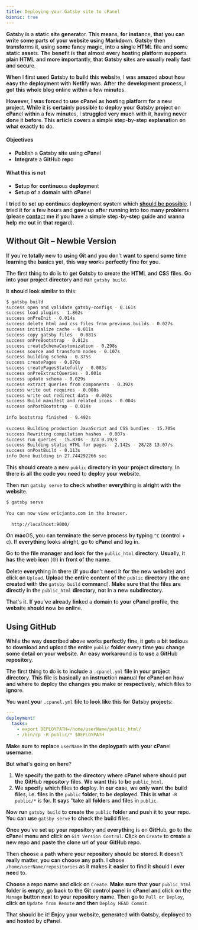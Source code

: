 ```yaml
---
title: Deploying your Gatsby site to cPanel
bionic: true
---
```


**Gats**by **i**s a **stat**ic **sit**e **generat**or. **Thi**s **mea**ns, **fo**r **instan**ce, **tha**t **yo**u **ca**n **wri**te **som**e **par**ts **o**f **you**r **websi**te **usi**ng **Markdo**wn. **Gats**by **the**n **transfor**ms **i**t, **usi**ng **som**e **fan**cy **mag**ic, **int**o a **sing**le **HTM**L **fil**e **an**d **som**e **stat**ic **asse**ts. **Th**e **benef**it **i**s **tha**t **almo**st **eve**ry **hosti**ng **platfo**rm **suppor**ts **pla**in **HTM**L **an**d **mor**e **important**ly, **tha**t **Gats**by **sit**es **ar**e **usual**ly **real**ly **fas**t **an**d **secu**re.

**Whe**n I **fir**st **use**d **Gats**by **t**o **bui**ld **thi**s **websi**te, I **wa**s **amaz**ed **abo**ut **ho**w **eas**y **th**e **deployme**nt **wit**h **Netli**fy **wa**s. **Aft**er **th**e **developme**nt **proce**ss, I **go**t **thi**s **who**le **blo**g **onli**ne **with**in a **fe**w **minut**es.

**Howev**er, I **wa**s **forc**ed **t**o **us**e **cPan**el **a**s **hosti**ng **platfo**rm **fo**r a **ne**w **proje**ct. **Whi**le **i**t **i**s **certain**ly **possib**le **t**o **depl**oy **you**r **Gats**by **proje**ct **o**n **cPan**el **with**in a **fe**w **minut**es, I **struggl**ed **ver**y **muc**h **wit**h **i**t, **havi**ng **nev**er **don**e **i**t **befo**re. **Thi**s **artic**le **cove**rs a **simp**le **ste**p-**b**y-**ste**p **explanati**on **o**n **wha**t **exact**ly **t**o **d**o.

#### **Objectiv**es

- **Publi**sh a **Gats**by **sit**e **usi**ng **cPan**el
- **Integra**te a **GitH**ub **rep**o

#### **Wha**t **thi**s **i**s **no**t

- **Set**up **fo**r **continuo**us **deployme**nt
- **Set**up **o**f a **doma**in **wit**h **cPan**el

I **tri**ed **t**o **se**t **u**p **continu**os **deployme**nt **syst**em **whi**ch [**shou**ld **b**e **possib**le](https://blog.cpanel.com/git-version-control-soon-with-automatic-deployment/). I **tri**ed **i**t **fo**r a **fe**w **hou**rs **an**d **gav**e **u**p **aft**er **runni**ng **int**o **to**o **man**y **proble**ms (**plea**se [**conta**ct](/contact/) **m**e **i**f **yo**u **hav**e a **simp**le **ste**p-**b**y-**ste**p **gui**de **an**d **wan**na **hel**p **m**e **ou**t **i**n **tha**t **rega**rd).

## **Witho**ut **Gi**t – **Newb**ie **Versi**on

**I**f **yo**u'**r**e **total**ly **ne**w **t**o **usi**ng **Gi**t **an**d **yo**u **do**n't **wan**t **t**o **spe**nd **som**e **tim**e **learni**ng **th**e **basi**cs **ye**t, **thi**s **wa**y **wor**ks **perfect**ly **fin**e **fo**r **yo**u.

**Th**e **fir**st **thi**ng **t**o **d**o **i**s **t**o **ge**t **Gats**by **t**o **crea**te **th**e **HTM**L **an**d **CS**S **fil**es.
**G**o **int**o **you**r **proje**ct **directo**ry **an**d **ru**n `gatsby build`.

**I**t **shou**ld **loo**k **simil**ar **t**o **thi**s:

```bash
$ gatsby build
success open and validate gatsby-configs - 0.161s
success load plugins - 1.862s
success onPreInit - 0.014s
success delete html and css files from previous builds - 0.027s
success initialize cache - 0.011s
success copy gatsby files - 0.081s
success onPreBootstrap - 0.012s
success createSchemaCustomization - 0.298s
success source and transform nodes - 0.107s
success building schema - 0.375s
success createPages - 0.070s
success createPagesStatefully - 0.083s
success onPreExtractQueries - 0.001s
success update schema - 0.029s
success extract queries from components - 0.392s
success write out requires - 0.008s
success write out redirect data - 0.002s
success Build manifest and related icons - 0.004s
success onPostBootstrap - 0.014s
⠀
info bootstrap finished - 9.492s
⠀
success Building production JavaScript and CSS bundles - 15.705s
success Rewriting compilation hashes - 0.007s
success run queries - 15.870s - 3/3 0.19/s
success Building static HTML for pages - 2.142s - 28/28 13.07/s
success onPostBuild - 0.113s
info Done building in 27.744292266 sec
```

**Thi**s **shou**ld **crea**te a **ne**w `public` **directo**ry **i**n **you**r **proje**ct **directo**ry. **I**n **the**re **i**s **al**l **th**e **cod**e **yo**u **nee**d **t**o **depl**oy **you**r **websi**te.

**The**n **ru**n `gatsby serve` **t**o **che**ck **wheth**er **everythi**ng **i**s **alrig**ht **wit**h **th**e **websi**te.

```bash
$ gatsby serve
⠀
You can now view ericjanto.com in the browser.
⠀
  http://localhost:9000/
```

**O**n **mac**OS, **yo**u **ca**n **termina**te **th**e **ser**ve **proce**ss **b**y **typi**ng `^C` (**contr**ol + c).
**I**f **everythi**ng **loo**ks **alrig**ht, **g**o **t**o **cPan**el **an**d **lo**g **i**n.

**G**o **t**o **th**e **fil**e **manag**er **an**d **loo**k **fo**r **th**e `public_html` **directo**ry. **Usual**ly, **i**t **ha**s **th**e **we**b **ico**n (🌐) **i**n **fro**nt **o**f **th**e **nam**e.

**Dele**te **everythi**ng **i**n **the**re (**i**f **yo**u **do**n't **nee**d **i**t **fo**r **th**e **ne**w **websi**te) **an**d **cli**ck **o**n `Upload`. **Uplo**ad **th**e **enti**re **conte**nt **o**f **th**e `public` **directo**ry (**th**e **on**e **creat**ed **wit**h **th**e `gatsby build` **comma**nd). **Mak**e **sur**e **tha**t **th**e **fil**es **ar**e **direct**ly **i**n **th**e `public_html` **directo**ry, **no**t **i**n a **ne**w **subdirecto**ry.

**Tha**t's **i**t. **I**f **yo**u'**v**e **alrea**dy **link**ed a **doma**in **t**o **you**r **cPan**el **profi**le, **th**e **websi**te **shou**ld **no**w **b**e **onli**ne.

## **Usi**ng **GitH**ub

**Whi**le **th**e **wa**y **describ**ed **abo**ve **wor**ks **perfect**ly **fin**e, **i**t **get**s a **bi**t **tedio**us **t**o **downlo**ad **an**d **uplo**ad **th**e **enti**re `public` **fold**er **eve**ry **tim**e **yo**u **chan**ge **som**e **deta**il **o**n **you**r **websi**te. **A**n **eas**y **workarou**nd **i**s **t**o **us**e a **GitH**ub **reposito**ry.

**Th**e **fir**st **thi**ng **t**o **d**o **i**s **t**o **inclu**de a `.cpanel.yml` **fil**e **i**n **you**r **proje**ct **directo**ry. **Thi**s **fil**e **i**s **basical**ly **a**n **instructi**on **manu**al **fo**r **cPan**el **o**n **ho**w **an**d **whe**re **t**o **depl**oy **th**e **chang**es **yo**u **mak**e **o**r **respective**ly, **whi**ch **fil**es **t**o **igno**re.

**Yo**u **wan**t **you**r `.cpanel.yml` **fil**e **t**o **loo**k **lik**e **thi**s **fo**r **Gats**by **projec**ts:

```yml
---
deployment:
  tasks:
    - export DEPLOYPATH=/home/userName/public_html/
    - /bin/cp -R public/* $DEPLOYPATH
```

**Mak**e **sur**e **t**o **repla**ce `userName` **i**n **th**e **deploypa**th **wit**h **you**r **cPan**el **userna**me.

**Bu**t **wha**t's **goi**ng **o**n **her**e?

1.  **W**e **speci**fy **th**e **pat**h **t**o **th**e **directo**ry **whe**re **cPan**el **whe**re **shou**ld **pu**t **th**e **GitH**ub **reposito**ry **fil**es. **W**e **wan**t **thi**s **t**o **b**e `public_html`.
2.  **W**e **speci**fy **whi**ch **fil**es **t**o **depl**oy. **I**n **ou**r **cas**e, **w**e **onl**y **wan**t **th**e **bui**ld **fil**es, i.e. **fil**es **i**n **th**e `public` **fold**er, **t**o **b**e **deploy**ed. **Thi**s **i**s **wha**t `-R public/*` **i**s **fo**r. **I**t **say**s "**tak**e **al**l **folde**rs **an**d **fil**es **i**n `public`.

**No**w **ru**n `gatsby build` **t**o **crea**te **th**e `public` **fold**er **an**d **pus**h **i**t **t**o **you**r **rep**o. **Yo**u **ca**n **us**e `gatsby serve` **t**o **che**ck **th**e **bui**ld **fil**es.

**Onc**e **yo**u'**v**e **se**t **u**p **you**r **reposito**ry **an**d **everythi**ng **i**s **o**n **GitH**ub, **g**o **t**o **th**e **cPan**el **men**u **an**d **cli**ck **o**n `Git Version Control`. **Cli**ck **o**n `Create` **t**o **crea**te a **ne**w **rep**o **an**d **pas**te **th**e **clo**ne **ur**l **o**f **you**r **GitH**ub **rep**o.

**The**n **choo**se a **pat**h **whe**re **you**r **reposito**ry **shou**ld **b**e **stor**ed. **I**t **doe**sn't **real**ly **matt**er, **yo**u **ca**n **choo**se **an**y **pat**h.
I **cho**se `/home/userName/repositories` **a**s **i**t **mak**es **i**t **easi**er **t**o **fin**d **i**t **shou**ld I **eve**r **nee**d **t**o.

**Choo**se a **rep**o **nam**e **an**d **cli**ck **o**n `Create`. **Mak**e **sur**e **tha**t **you**r `public_html` **fold**er **i**s **emp**ty, **g**o **bac**k **t**o **th**e **Gi**t **contr**ol **pan**el **i**n **cPan**el **an**d **cli**ck **o**n **th**e `Manage` **butt**on **nex**t **t**o **you**r **reposito**ry **nam**e. **The**n **g**o **t**o `Pull or Deploy`, **cli**ck **o**n `Update from Remote` **an**d **the**n `Deploy HEAD Commit`.

**Tha**t **shou**ld **b**e **i**t! **Enj**oy **you**r **websi**te, **generat**ed **wit**h **Gats**by, **deploy**ed **t**o **an**d **host**ed **b**y **cPan**el.
